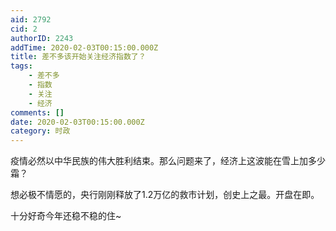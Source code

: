 ```yaml
---
aid: 2792
cid: 2
authorID: 2243
addTime: 2020-02-03T00:15:00.000Z
title: 差不多该开始关注经济指数了？
tags:
    - 差不多
    - 指数
    - 关注
    - 经济
comments: []
date: 2020-02-03T00:15:00.000Z
category: 时政
---
```


疫情必然以中华民族的伟大胜利结束。那么问题来了，经济上这波能在雪上加多少霜？

想必极不情愿的，央行刚刚释放了1.2万亿的救市计划，创史上之最。开盘在即。

十分好奇今年还稳不稳的住~
